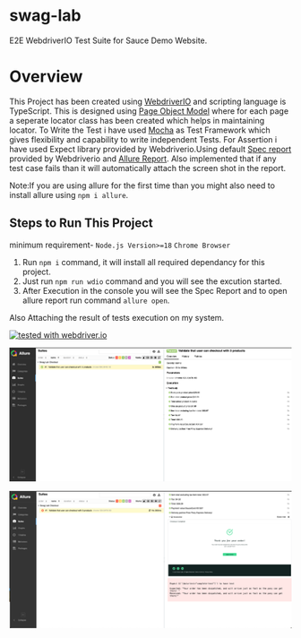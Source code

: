 # swag-lab
E2E WebdriverIO Test Suite for Sauce Demo Website.

# Overview
This Project has been created using [WebdriverIO](https://webdriver.io/) and scripting language is TypeScript. 
This is designed using [Page Object Model](https://webdriver.io/docs/pageobjects) where for each page a seperate locator class has been created which helps in maintaining locator.
To Write the Test i have used [Mocha](https://webdriver.io/docs/frameworks#using-mocha) as Test Framework which gives flexibility and capability to write independent Tests. For Assertion i have used Expect library provided by Webdriverio.Using default [Spec report](https://webdriver.io/docs/spec-reporter) provided by Webdriverio and [Allure Report](https://webdriver.io/docs/allure-reporter).
Also implemented that if any test case fails than it will automatically attach the screen shot in the report.

Note:If you are using allure for the first time than you might also need to install allure using ```npm i allure```.


## Steps to Run This Project
minimum requirement- ```Node.js Version>=18``` ```Chrome Browser```
1. Run ```npm i``` command, it will install all required dependancy for this project.
2. Just run ```npm run wdio``` command and you will see the excution started.
3. After Execution in the console you will see the Spec Report and to open allure report run command ```allure open```.

Also Attaching the result of tests execution on my system.

[![tested with webdriver.io](https://img.shields.io/badge/tested%20with-webdriver.io-%23ea5906)](https://webdriver.io/)

![result](/assets/result.png)


![failureReport](/assets/failureResult.png)
